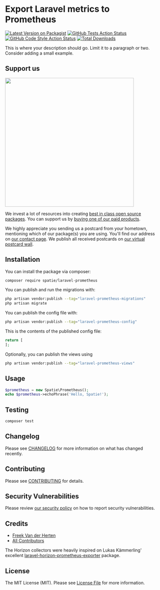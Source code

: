 # Export Laravel metrics to Prometheus

[![Latest Version on Packagist](https://img.shields.io/packagist/v/spatie/laravel-prometheus.svg?style=flat-square)](https://packagist.org/packages/spatie/laravel-prometheus)
[![GitHub Tests Action Status](https://img.shields.io/github/actions/workflow/status/spatie/laravel-prometheus/run-tests.yml?branch=main&label=tests&style=flat-square)](https://github.com/spatie/laravel-prometheus/actions?query=workflow%3Arun-tests+branch%3Amain)
[![GitHub Code Style Action Status](https://img.shields.io/github/actions/workflow/status/spatie/laravel-prometheus/fix-php-code-style-issues.yml?branch=main&label=code%20style&style=flat-square)](https://github.com/spatie/laravel-prometheus/actions?query=workflow%3A"Fix+PHP+code+style+issues"+branch%3Amain)
[![Total Downloads](https://img.shields.io/packagist/dt/spatie/laravel-prometheus.svg?style=flat-square)](https://packagist.org/packages/spatie/laravel-prometheus)

This is where your description should go. Limit it to a paragraph or two. Consider adding a small example.

## Support us

[<img src="https://github-ads.s3.eu-central-1.amazonaws.com/laravel-prometheus.jpg?t=1" width="419px" />](https://spatie.be/github-ad-click/laravel-prometheus)

We invest a lot of resources into creating [best in class open source packages](https://spatie.be/open-source). You can support us by [buying one of our paid products](https://spatie.be/open-source/support-us).

We highly appreciate you sending us a postcard from your hometown, mentioning which of our package(s) you are using. You'll find our address on [our contact page](https://spatie.be/about-us). We publish all received postcards on [our virtual postcard wall](https://spatie.be/open-source/postcards).

## Installation

You can install the package via composer:

```bash
composer require spatie/laravel-prometheus
```

You can publish and run the migrations with:

```bash
php artisan vendor:publish --tag="laravel-prometheus-migrations"
php artisan migrate
```

You can publish the config file with:

```bash
php artisan vendor:publish --tag="laravel-prometheus-config"
```

This is the contents of the published config file:

```php
return [
];
```

Optionally, you can publish the views using

```bash
php artisan vendor:publish --tag="laravel-prometheus-views"
```

## Usage

```php
$prometheus = new Spatie\Prometheus();
echo $prometheus->echoPhrase('Hello, Spatie!');
```

## Testing

```bash
composer test
```

## Changelog

Please see [CHANGELOG](CHANGELOG.md) for more information on what has changed recently.

## Contributing

Please see [CONTRIBUTING](CONTRIBUTING.md) for details.

## Security Vulnerabilities

Please review [our security policy](../../security/policy) on how to report security vulnerabilities.

## Credits

- [Freek Van der Herten](https://github.com/freekmurze)
- [All Contributors](../../contributors)

The Horizon collectors were heavily inspired on Lukas Kämmerling' excellent [laravel-horizon-prometheus-exporter](https://github.com/LKaemmerling/laravel-horizon-prometheus-exporter) package.

## License

The MIT License (MIT). Please see [License File](LICENSE.md) for more information.
